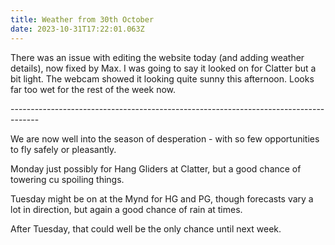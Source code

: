 ```yaml
---
title: Weather from 30th October
date: 2023-10-31T17:22:01.063Z
---
```

There was an issue with editing the website today (and adding weather details), now fixed by Max.  I was going to say it looked on for Clatter but a bit light.  The webcam showed it looking quite sunny this afternoon.  Looks far too wet for the rest of the week now.

\-------------------------------------------------------------------------------------

We are now well into the season of desperation - with so few opportunities to fly safely or pleasantly.  

Monday just possibly for Hang Gliders at Clatter, but a good chance of towering cu spoiling things.

Tuesday might be on at the Mynd for HG and PG, though forecasts vary a lot in direction, but again a good chance of rain at times.

After Tuesday, that could well be the only chance until next week.
